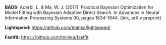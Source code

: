 **BADS:**
Acerbi, L. & Ma, W. J. (2017). Practical Bayesian Optimization for Model Fitting with Bayesian Adaptive Direct Search. In Advances in Neural Information Processing Systems 30, pages 1834-1844. (link, arXiv preprint)

**Lightspeed:**
https://github.com/tminka/lightspeed/

**Fastfit:**
https://github.com/tminka/fastfit
